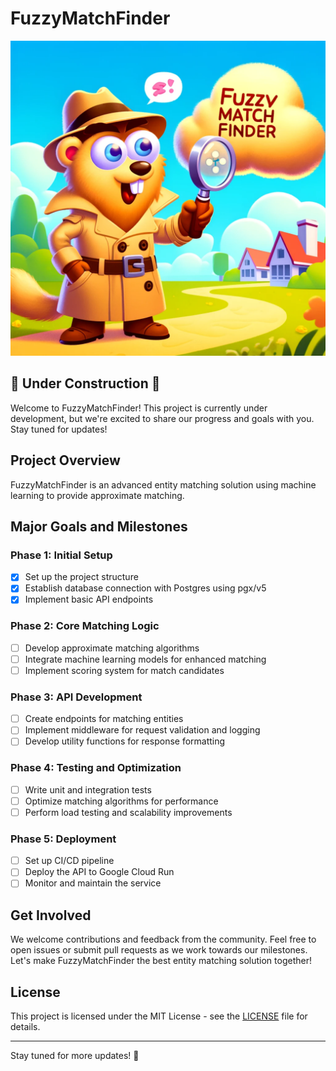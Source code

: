 # FuzzyMatchFinder

![FuzzyMatchFinder](assets/FuzzyMatchFinder.webp)

## 🚧 Under Construction 🚧

Welcome to FuzzyMatchFinder! This project is currently under development, but we're excited to share our progress and goals with you. Stay tuned for updates!

## Project Overview

FuzzyMatchFinder is an advanced entity matching solution using machine learning to provide approximate matching.

## Major Goals and Milestones

### Phase 1: Initial Setup

- [x] Set up the project structure
- [x] Establish database connection with Postgres using pgx/v5
- [x] Implement basic API endpoints

### Phase 2: Core Matching Logic

- [ ] Develop approximate matching algorithms
- [ ] Integrate machine learning models for enhanced matching
- [ ] Implement scoring system for match candidates

### Phase 3: API Development

- [ ] Create endpoints for matching entities
- [ ] Implement middleware for request validation and logging
- [ ] Develop utility functions for response formatting

### Phase 4: Testing and Optimization

- [ ] Write unit and integration tests
- [ ] Optimize matching algorithms for performance
- [ ] Perform load testing and scalability improvements

### Phase 5: Deployment

- [ ] Set up CI/CD pipeline
- [ ] Deploy the API to Google Cloud Run
- [ ] Monitor and maintain the service

## Get Involved

We welcome contributions and feedback from the community. Feel free to open issues or submit pull requests as we work towards our milestones. Let's make FuzzyMatchFinder the best entity matching solution together!

## License

This project is licensed under the MIT License - see the [LICENSE](LICENSE) file for details.

---

Stay tuned for more updates! 🚀
